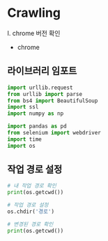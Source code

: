 # Crawling 
I. chrome 버전 확인 
  - chrome 

## 라이브러리 임포트
```python 
import urllib.request
from urllib import parse
from bs4 import BeautifulSoup
import ssl
import numpy as np

import pandas as pd
from selenium import webdriver
import time
import os
```
## 작업 경로 설정
```python
# 내 작업 경로 확인
print(os.getcwd())

# 작업 경로 설정
os.chdir('경로')

# 변경된 경로 확인
print(os.getcwd())
```
